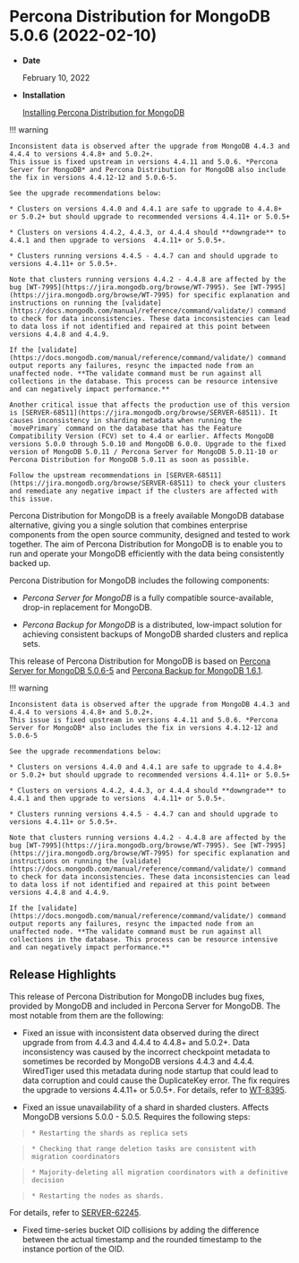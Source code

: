 # Percona Distribution for MongoDB 5.0.6 (2022-02-10)

* **Date**

    February 10, 2022

* **Installation**

    [Installing Percona Distribution for MongoDB](https://www.percona.com/doc/percona-distribution-for-mongodb/5.0/installation.html)

!!! warning

    Inconsistent data is observed after the upgrade from MongoDB 4.4.3 and 4.4.4 to versions 4.4.8+ and 5.0.2+.
    This issue is fixed upstream in versions 4.4.11 and 5.0.6. *Percona Server for MongoDB* and Percona Distribution for MongoDB also include the fix in versions 4.4.12-12 and 5.0.6-5.

    See the upgrade recommendations below:

    * Clusters on versions 4.4.0 and 4.4.1 are safe to upgrade to 4.4.8+ or 5.0.2+ but should upgrade to recommended versions 4.4.11+ or 5.0.5+

    * Clusters on versions 4.4.2, 4.4.3, or 4.4.4 should **downgrade** to 4.4.1 and then upgrade to versions  4.4.11+ or 5.0.5+.

    * Clusters running versions 4.4.5 - 4.4.7 can and should upgrade to versions 4.4.11+ or 5.0.5+.

    Note that clusters running versions 4.4.2 - 4.4.8 are affected by the bug [WT-7995](https://jira.mongodb.org/browse/WT-7995). See [WT-7995](https://jira.mongodb.org/browse/WT-7995) for specific explanation and instructions on running the [validate](https://docs.mongodb.com/manual/reference/command/validate/) command to check for data inconsistencies. These data inconsistencies can lead to data loss if not identified and repaired at this point between versions 4.4.8 and 4.4.9.

    If the [validate](https://docs.mongodb.com/manual/reference/command/validate/) command output reports any failures, resync the impacted node from an unaffected node. **The validate command must be run against all collections in the database. This process can be resource intensive and can negatively impact performance.**

    Another critical issue that affects the production use of this version is [SERVER-68511](https://jira.mongodb.org/browse/SERVER-68511). It causes inconsistency in sharding metadata when running the `movePrimary` command on the database that has the Feature Compatibility Version (FCV) set to 4.4 or earlier. Affects MongoDB versions 5.0.0 through 5.0.10 and MongoDB 6.0.0. Upgrade to the fixed version of MongoDB 5.0.11 / Percona Server for MongoDB 5.0.11-10 or Percona Distribution for MongoDB 5.0.11 as soon as possible.

    Follow the upstream recommendations in [SERVER-68511](https://jira.mongodb.org/browse/SERVER-68511) to check your clusters and remediate any negative impact if the clusters are affected with this issue.

Percona Distribution for MongoDB is a freely available MongoDB database alternative, giving you a single solution that combines enterprise components from the open source community, designed and tested to work together. The aim of Percona Distribution for MongoDB is to enable you to run and operate your
MongoDB efficiently with the data being consistently backed up.

Percona Distribution for MongoDB includes the following components:

* *Percona Server for MongoDB* is a fully compatible source-available, drop-in replacement
for MongoDB.

* *Percona Backup for MongoDB* is a distributed, low-impact solution for achieving
consistent backups of MongoDB sharded clusters and replica sets.

This release of Percona Distribution for MongoDB is based on [Percona Server for MongoDB 5.0.6-5](https://www.percona.com/doc/percona-server-for-mongodb/5.0/release_notes/5.0.6-5.html) and [Percona Backup for MongoDB 1.6.1](https://www.percona.com/doc/percona-backup-mongodb/release-notes/1.6.1.html).

!!! warning

    Inconsistent data is observed after the upgrade from MongoDB 4.4.3 and 4.4.4 to versions 4.4.8+ and 5.0.2+.
    This issue is fixed upstream in versions 4.4.11 and 5.0.6. *Percona Server for MongoDB* also includes the fix in versions 4.4.12-12 and 5.0.6-5

    See the upgrade recommendations below:

    * Clusters on versions 4.4.0 and 4.4.1 are safe to upgrade to 4.4.8+ or 5.0.2+ but should upgrade to recommended versions 4.4.11+ or 5.0.5+

    * Clusters on versions 4.4.2, 4.4.3, or 4.4.4 should **downgrade** to 4.4.1 and then upgrade to versions  4.4.11+ or 5.0.5+.

    * Clusters running versions 4.4.5 - 4.4.7 can and should upgrade to versions 4.4.11+ or 5.0.5+.

    Note that clusters running versions 4.4.2 - 4.4.8 are affected by the bug [WT-7995](https://jira.mongodb.org/browse/WT-7995). See [WT-7995](https://jira.mongodb.org/browse/WT-7995) for specific explanation and instructions on running the [validate](https://docs.mongodb.com/manual/reference/command/validate/) command to check for data inconsistencies. These data inconsistencies can lead to data loss if not identified and repaired at this point between versions 4.4.8 and 4.4.9.

    If the [validate](https://docs.mongodb.com/manual/reference/command/validate/) command output reports any failures, resync the impacted node from an unaffected node. **The validate command must be run against all collections in the database. This process can be resource intensive and can negatively impact performance.**

## Release Highlights

This release of Percona Distribution for MongoDB includes bug fixes, provided by MongoDB and included in Percona Server for MongoDB. The most notable from them are the following:

* Fixed an issue with inconsistent data observed during the direct upgrade from from 4.4.3 and 4.4.4 to 4.4.8+ and 5.0.2+. Data inconsistency was caused by the incorrect checkpoint metadata to sometimes be recorded by MongoDB versions 4.4.3 and 4.4.4. WiredTiger used this metadata during node startup that could lead to data corruption and could cause the DuplicateKey error. The fix requires the upgrade to versions 4.4.11+ or 5.0.5+. For details, refer to [WT-8395](https://jira.mongodb.org/browse/WT-8395).

* Fixed an issue unavailability of a shard in sharded clusters. Affects MongoDB versions 5.0.0 - 5.0.5. Requires the following steps:

>     * Restarting the shards as replica sets

>     * Checking that range deletion tasks are consistent with migration coordinators

>     * Majority-deleting all migration coordinators with a definitive decision

>     * Restarting the nodes as shards.

For details, refer to [SERVER-62245](https://jira.mongodb.org/browse/SERVER-62245).

* Fixed time-series bucket OID collisions by adding the difference between the actual timestamp and the rounded timestamp to the instance portion of the OID.
